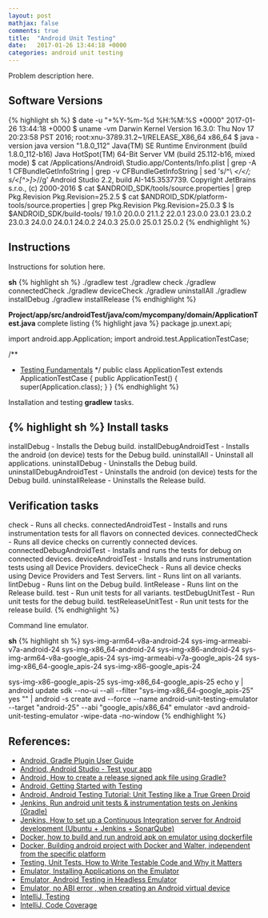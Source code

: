```yaml
---
layout: post
mathjax: false
comments: true
title:  "Android Unit Testing"
date:   2017-01-26 13:44:18 +0000
categories: android unit testing
---
```

Problem description here.

## Software Versions

{% highlight sh %}
$ date -u "+%Y-%m-%d %H:%M:%S +0000"
2017-01-26 13:44:18 +0000
$ uname -vm
Darwin Kernel Version 16.3.0: Thu Nov 17 20:23:58 PST 2016; root:xnu-3789.31.2~1/RELEASE_X86_64 x86_64
$ java -version
java version "1.8.0_112"
Java(TM) SE Runtime Environment (build 1.8.0_112-b16)
Java HotSpot(TM) 64-Bit Server VM (build 25.112-b16, mixed mode)
$ cat /Applications/Android\ Studio.app/Contents/Info.plist | grep -A 1 CFBundleGetInfoString | grep -v CFBundleGetInfoString | sed 's/^\ *</</; s/<[^>]*>//g'
Android Studio 2.2, build AI-145.3537739. Copyright JetBrains s.r.o., (c) 2000-2016
$ cat $ANDROID_SDK/tools/source.properties | grep Pkg.Revision
Pkg.Revision=25.2.5
$ cat $ANDROID_SDK/platform-tools/source.properties | grep Pkg.Revision
Pkg.Revision=25.0.3
$ ls $ANDROID_SDK/build-tools/
19.1.0	20.0.0	21.1.2	22.0.1	23.0.0	23.0.1	23.0.2	23.0.3	24.0.0	24.0.1	24.0.2	24.0.3	25.0.0	25.0.1	25.0.2
{% endhighlight %}

## Instructions

Instructions for solution here.

**sh**
{% highlight sh %}
./gradlew test
./gradlew check
./gradlew connectedCheck
./gradlew deviceCheck
./gradlew uninstallAll
./gradlew installDebug
./gradlew installRelease
{% endhighlight %}

**Project/app/src/androidTest/java/com/mycompany/domain/ApplicationTest.java** complete listing
{% highlight java %}
package jp.unext.api;

import android.app.Application;
import android.test.ApplicationTestCase;

/**
 * <a href="http://d.android.com/tools/testing/testing_android.html">Testing Fundamentals</a>
 */
public class ApplicationTest extends ApplicationTestCase<Application> {
    public ApplicationTest() {
        super(Application.class);
    }
}
{% endhighlight %}

Installation and testing **gradlew** tasks.

{% highlight sh %}
Install tasks
-------------
installDebug - Installs the Debug build.
installDebugAndroidTest - Installs the android (on device) tests for the Debug build.
uninstallAll - Uninstall all applications.
uninstallDebug - Uninstalls the Debug build.
uninstallDebugAndroidTest - Uninstalls the android (on device) tests for the Debug build.
uninstallRelease - Uninstalls the Release build.

Verification tasks
------------------
check - Runs all checks.
connectedAndroidTest - Installs and runs instrumentation tests for all flavors on connected devices.
connectedCheck - Runs all device checks on currently connected devices.
connectedDebugAndroidTest - Installs and runs the tests for debug on connected devices.
deviceAndroidTest - Installs and runs instrumentation tests using all Device Providers.
deviceCheck - Runs all device checks using Device Providers and Test Servers.
lint - Runs lint on all variants.
lintDebug - Runs lint on the Debug build.
lintRelease - Runs lint on the Release build.
test - Run unit tests for all variants.
testDebugUnitTest - Run unit tests for the debug build.
testReleaseUnitTest - Run unit tests for the release build.
{% endhighlight %}

Command line emulator.

**sh**
{% highlight sh %}
sys-img-arm64-v8a-android-24
sys-img-armeabi-v7a-android-24
sys-img-x86_64-android-24
sys-img-x86-android-24
sys-img-arm64-v8a-google_apis-24
sys-img-armeabi-v7a-google_apis-24
sys-img-x86_64-google_apis-24
sys-img-x86-google_apis-24

sys-img-x86-google_apis-25
sys-img-x86_64-google_apis-25
echo y | android update sdk --no-ui --all --filter "sys-img-x86_64-google_apis-25"
yes "" | android -s create avd --force --name android-unit-testing-emulator --target "android-25" --abi "google_apis/x86_64"
emulator -avd android-unit-testing-emulator -wipe-data -no-window
{% endhighlight %}

## References:
- [Android, Gradle Plugin User Guide][android-gradle-plugin-info]
- [Andriod, Android Studio - Test your app][android-studio-test-your-app]
- [Android, How to create a release signed apk file using Gradle?][android-git-release-keychain]
- [Android, Getting Started with Testing][android-getting-started-with-testing]
- [Android, Android Testing Tutorial: Unit Testing like a True Green Droid][android-testing-tutorial]
- [Jenkins, Run android unit tests & instrumentation tests on Jenkins (Gradle)][jenkins-android-unit-testing]
- [Jenkins, How to set up a Continuous Integration server for Android development (Ubuntu + Jenkins + SonarQube)][jenkins-android-ci]
- [Docker, how to build and run android apk on emulator using dockerfile][docker-android-emulator]
- [Docker, Building android project with Docker and Walter, independent from the specific platform][docker-android-build]
- [Testing, Unit Tests, How to Write Testable Code and Why it Matters][testing-unit-test-howto]
- [Emulator, Installing Applications on the Emulator][emulator-installing-applications]
- [Emulator, Android Testing in Headless Emulator][emulator-headless-testing]
- [Emulator, no ABI error , when creating an Android virtual device][emulator-no-abi]
- [IntelliJ, Testing][intellij-testing]
- [IntelliJ, Code Coverage][intellij-code-coverage]

[android-gradle-plugin-info]: http://tools.android.com/tech-docs/new-build-system/user-guide
[android-studio-test-your-app]: https://developer.android.com/studio/test/index.html
[android-git-release-keychain]:  http://stackoverflow.com/questions/18328730/how-to-create-a-release-signed-apk-file-using-gradle
[android-getting-started-with-testing]: https://developer.android.com/training/testing/start/index.html
[android-testing-tutorial]: https://www.toptal.com/android/testing-like-a-true-green-droid
[jenkins-android-unit-testing]: http://stackoverflow.com/questions/28066740/run-android-unit-tests-instrumentation-tests-on-jenkins-gradle
[jenkins-android-ci]: https://pamartinezandres.com/how-to-set-up-a-continuous-integration-server-for-android-development-ubuntu-jenkins-sonarqube-43c1ed6b08d3#.r84hd0pol
[docker-android-emulator]: http://stackoverflow.com/questions/32965204/how-to-build-and-run-android-apk-on-emulator-using-dockerfile
[docker-android-build]: http://ainoya.io/docker-android-walter
[testing-unit-test-howto]: https://www.toptal.com/qa/how-to-write-testable-code-and-why-it-matters
[emulator-installing-applications]: https://developer.android.com/studio/run/emulator-commandline.html#starting
[emulator-headless-testing]: https://paulemtz.blogspot.jp/2013/05/android-testing-in-headless-emulator.html
[emulator-no-abi]: http://stackoverflow.com/questions/10019532/no-abi-error-when-creating-an-android-virtual-device
[intellij-testing]: https://www.jetbrains.com/help/idea/2016.3/testing.html
[intellij-code-coverage]: https://www.jetbrains.com/help/idea/2016.3/code-coverage.html

